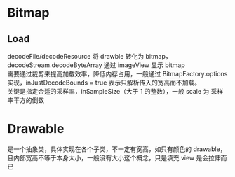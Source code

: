 # Bitmap
## Load
decodeFile/decodeResource 将 drawble 转化为 bitmap，decodeStream.decodeByteArray 通过 imageView 显示 bitmap  
需要通过裁剪来提高加载效率，降低内存占用，一般通过 BitmapFactory.options 实现，inJustDecodeBounds = true 表示只解析传入的宽高而不加载。  
关键是指定合适的采样率，inSampleSize（大于 1 的整数），一般 scale 为 采样率平方的倒数
# Drawable
是一个抽象类，具体实现在各个子类，不一定有宽高，如只有颜色的 drawable，且内部宽高不等于本身大小，一般没有大小这个概念，只是填充 view 是会拉伸而已
